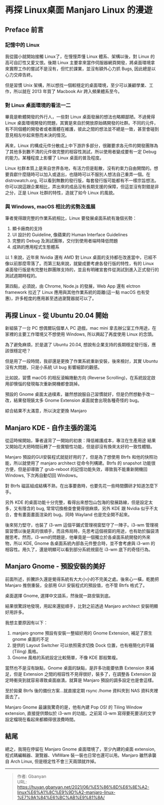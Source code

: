 # 再探 Linux桌面 Manjaro Linux 的漫遊


## Preface 前言

### 記憶中的 Linux

我從國小就開始接觸 Linux了，在慢慢弄懂 Linux 體系、架構以後，對 Linux 的高可自訂性又愛又恨。後期 Linux 主要拿來當作伺服器網頁開發，將桌面環境拿來實際工作的嘗試不是沒有，但忙於課業，並沒有額外心力抓 Bugs, 因此總是以心力交瘁告終。

但是習慣 Unix 架構，所以想找一個較穩定的桌面環境，至少可以兼顧學業、工作，所以就在 2013 年買了 Macbook Air 跨入頻果體系至今。

### 對 Linux 桌面環境的看法一二

畢竟是軟體開發的外行人，一些對 Linux 桌面發展的想法也略顯鄙陋。不過覺得 Linux 桌面環境開發的問題，其實是來自於開放原始碼開發的社群。不同的元件，有不同個體的開發者或者團體在維護，彼此之間的想法並不總是一致，甚至會碰到意見相左吵起來懸而未決的情況。

再來，Linux 的構成元件分散成上中下游許多部分，很難要求各元件的開發團隊為了其他多到數不清的元件做完整的相容性測試，所以使用者變成要有一定 Debug 的能力。某種程度上影響了 Linux 桌面的普及程度。

Linux 社群本質上是來自世界各地，有活力但是鬆散，沒有約束力自由開闊的。想要貢獻什麼隨時可以加入或退出，也隨時可以不服別人想法自己重弄一個。在 distrowatch.org, 可以看到無數的發行版，每套發行版可能都有不一樣宗旨想法。你可以說這跟企業相比，弄出來的成品沒有長期支援的保障，但這並沒有對錯是非之分，正是 Linux 社群的特性，造就了如今 Linux 的風貌。

### 與 Windows, macOS 相比的劣勢及進展

筆者覺得跟完整的作業系統相比，Linux 要發展桌面系統有幾個劣勢：
1. 顯卡廠商的支持
2. UI 設計的 Guideline, 像蘋果的 Human Interface Guidelines
3. 完整的 Debug 及測試團隊，交付到使用者端時降低問題
4. 成熟的應用程式生態體系

以 1 來說，近年來 Nvidia 還有 AMD 對 Linux 桌面的支持都在改進當中，已經不像以前那麼零落了。而第三點來說，就變成要考慮各發行版的特性，有的 Linux 桌面發行版是有完整社群團隊支持的，並且有明確宣套件從測試到進入正式發行的測試週期時程的。

第四點，必須說，由 Chrome, Node.js 的發展，Web App 還有 elctron framework 拉近了 Linux 應用與其他作業系統的距離(這一點 macOS 也有受惠)，許多輕度的應用甚至透過瀏覽器就可以了。

## 再探 Linux - 從 Ubuntu 20.04 開始

新組裝了一台 PC 想偶爾玩個單人 PC 遊戲，mac mini 拿去辦公室工作用途，在家裡的主要工作環境又不想使用 Windows, 所以興起了再度使用 Linux 的念頭。

為了避免麻煩，於是選了 Ubuntu 20.04, 想說有企業支持的長期穩定發行版，應該很穩定吧？

但是用了一段時間，我卻還是更換了作業系統重新安裝，後來檢討，其實 Ubuntu 沒有大問題，只是小系統 UI bug 影響細節的觀感。

比如說，習慣 macOS 的相反滾輪捲動方向 (Reverse Scrolling)，在系統設定啟用卻懊惱的發現每次重新開機都會跳掉。

預設的 Gnome 桌面太過樸素，雖然想說服自己習慣就好，但是仍然想動手改一改，結果發現裝太多 Gnome Extension 桌面就會出現各種奇怪的 bug。

綜合結果不太滿意，所以決定更換 Manjaro

## Manjaro KDE - 自作主張的混沌

從這時候開始，筆者違背了一開始的初衷：降低維護成本，專注在生產用途
結果又開始花大把時間玩轉了一些實驗性功能，但是卻沒有換來太好的一致性體驗。

Manjaro 預設的GUI安裝程式就挺好用的了，但是為了想使用 Btrfs 和他的快照功能，所以就使用了 manjaro architect 從命令列構建。Btrfs 的 snapshot 功能很方便，但是卻導致了 grub-reboot 的記憶功能失效，導致我不能重新開機回 Windows, 下次再自動切回 Windows。

對 Btrfs 磁區組成結構不熟，在出事要救時，也要先花一些時間鑽研才知道怎麼下手。

另外 KDE 的桌面功能十分完整，看得出來想包山包海的發展路線，但是設定太多，又有隱含的 bug, 常常切換檢查會覺得很麻煩，另外 KDE 跟 Nvidia 似乎不太合，會有畫面畫面渲染的 bug。同時 Wayland 也是完全開不起來。

後來努力堅守，也裝了 i3-wm 這個平鋪式管理視窗堅守了一陣子。i3-wm 管理視窗習慣以後是真的很順手，而且佈局時，先思考這個視窗的用途，也有助於腦袋清醒思考。然而，i3-wm的問題是，他畢竟是一個獨立於各桌面系統開發的外來物，所以 KDE, Gnome 各桌面系統內部各元件整合時，並不會考慮與 i3-wm 的相容性。用久了，還是明顯可以看到部分系統視窗在 i3-wm 底下的奇怪行為。

## Manjaro Gnome - 預設安裝的美好

前面所述，折騰許久還是覺得系統有大大小小的不完美之處。後來心一橫，乾脆把 Manjaro 推倒重裝，全部用 GUI 安裝程式的預設值，也不管 Btrfs 格式了。

桌面選擇 Gnome, 選擇中文語系，然後就一路安裝到底。

結果很驚訝地發現，用起來還挺順手，比對之前透過 Manjaro architect 安裝明顯好用許多。

我想主要原因有以下：
1. manjaro gnome 預設有安裝一整組好用的 Gnome Extension, 補足了原生 gnome 桌面的不足
2. 提供的 Layout Switcher 可以依照需求切換 Dock 位置，也有極簡化的平鋪 (Tiling) 風格。
3. Gnome 風格的系統設定比較簡單，不像 KDE 那般繁複。

當然也不是沒有缺點，Gnome 桌面的缺點，是許多功能要依靠 Extension 來補足，但是 Extension 之間的相容性不見得很好，裝多了，在調整各 Extension 設定時衝突到就容易導致桌面崩潰。就算是 Manjaro 預設的調多設定也是會這樣。

至於拋棄 Btrfs 後的備份方案...就直接定期 rsync /home 資料夾到 NAS 資料夾裡面去了。

Manjaro Gnome  最讓我驚奇的是，他有內建 Pop OS! 的 Tiling Window extension, 直接提供類似於 i3-wm 的功能。之前寫 i3-wm 寫得要死要活的文字設定檔現在看起來都顯得很浪費時間。

## 結尾

總之，我現在停留在 Manjaro Gnome 桌面環境了，至少內建的桌面 extension, 程式碼編輯器、瀏覽器、VMWare 裝一裝也日常也還可以用。Manjaro 雖然承襲自 Arch Linux, 但是穩定性不會三天兩頭就炸掉。

---

> 作者: Gbanyan  
> URL: https://huyan.gbanyan.net/2021/06/%E5%86%8D%E6%8E%A2-linux%E6%A1%8C%E9%9D%A2-manjaro-linux-%E7%9A%84%E6%BC%AB%E9%81%8A/  


